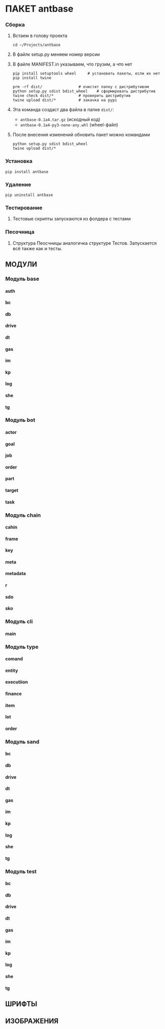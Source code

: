 # ПАКЕТ antbase

### Сборка

1. Встаем в голову проекта

   ```
   cd ~/Projects/antbase
   ```
2. В файлк setup.py меняем номер версии
3. В файле MANIFEST.in указываем, что грузим, а что нет

   ```
   pip install setuptools wheel		# установить пакеты, если их нет
   pip install twine

   prm -rf dist/				# очистит папку с дистрибутивом
   python setup.py sdist bdist_wheel	# сформировать дистрибутив
   twine check dist/*			# проверить дистрибутив
   twine upload dist/*			# закачка на pypi

   ```
4. Эта команда создаст два файла в папке `dist/`:

   * `antbase-0.1a4.tar.gz` (исходный код)
   * `antbase-0.1a4-py3-none-any.whl` (wheel-файл)
5. После внесения изменений обновить пакет можно командами

   ```
   python setup.py sdist bdist_wheel
   twine upload dist/*
   ```

### Установка

```
pip install antbase
```

### Удаление

```
pip uninstall antbase
```

### Тестирование

1. Тестовые скрипты запускаются из фолдера с тестами

### Песочница

1. Структура Пеосчницы аналогичка структуре Тестов. Запускается всё также как и тесты.

## МОДУЛИ

### Модуль base

#### auth

#### bc

#### db

#### drive

#### dt

#### gas

#### im

#### kp

#### log

#### she

#### tg

### Модуль bot

#### actor

#### goal

#### job

#### order

#### part

#### target

#### task

### Модуль сhain

#### cahin

#### frame

#### key

#### meta

#### metadata

#### r

#### sdo

#### sko

### Модуль cli

#### main

### Модуль type

#### comand

#### entity

#### executiion

#### finance

#### item

#### lot

#### order

### Модуль sand

#### bc

#### db

#### drive

#### dt

#### gas

#### im

#### kp

#### log

#### she

#### tg

### Модуль test

#### bc

#### db

#### drive

#### dt

#### gas

#### im

#### kp

#### log

#### she

#### tg

## ШРИФТЫ

## ИЗОБРАЖЕНИЯ
